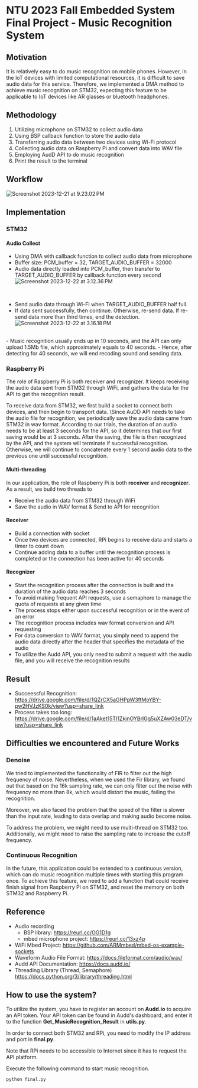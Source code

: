 # NTU 2023 Fall Embedded System Final Project - Music Recognition System


## Motivation
It is relatively easy to do music recognition on mobile phones. However, in the IoT devices with limited computational resources, it is difficult to save audio data for this service. Therefore, we implemented a DMA method to achieve music recognition on STM32, expecting this feature to be applicable to IoT devices like AR glasses or bluetooth headphones.


## Methodology
1. Utilizing microphone on STM32 to collect audio data
2. Using BSP callback function to store the audio data
3. Transferring audio data between two devices using Wi-Fi protocol
4. Collecting audio data on Raspberry Pi and convert data into WAV file
5. Employing AudD API to do music recognition
6. Print the result to the terminal

## Workflow

![Screenshot 2023-12-21 at 9.23.02 PM](https://hackmd.io/_uploads/rytVS3Gw6.png)

## Implementation
### STM32
#### Audio Collect
- Using DMA with callback function to collect audio data from microphone
- Buffer size: PCM_buffer = 32, TARGET_AUDIO_BUFFER = 32000
- Audio data directly loaded into PCM_buffer, then transfer to TARGET_AUDIO_BUFFER by callback function every second
![Screenshot 2023-12-22 at 3.12.36 PM](https://hackmd.io/_uploads/rk_lPnMv6.png)
<br>

* Send audio data through Wi-Fi when TARGET_AUDIO_BUFFER half full.
* If data sent successfully, then continue. Otherwise, re-send data. If re-send data more than third times, end the detection.
![Screenshot 2023-12-22 at 3.16.18 PM](https://hackmd.io/_uploads/HktCvnMD6.png)

<br>
- Music recognition usually ends up in 10 seconds, and the API can only upload 1.5Mb file, which approximately equals to 40 seconds. 
- Hence, after detecting for 40 seconds, we will end recoding sound and sending data.




### Raspberry Pi
The role of Raspberry Pi is both receiver and recognizer. It keeps receiving the audio data sent from STM32 through WiFi, and gathers the data for the API to get the recognition result.

To receive data from STM32, we first build a socket to connect both devices, and then begin to transport data. \Since AuDD API needs to take the audio file for recognition, we periodically save the audio data came from STM32 in wav format. According to our trials, the duration of an audio needs to be at least 3 seconds for the API, so it determines that our first saving would be at 3 seconds. After the saving, the file is then recognized by the API, and the system will terminate if successful recognition. Otherwise, we will continue to concatenate every 1 second audio data to the previous one until successful recognition.

#### Multi-threading
In our application, the role of Raspberry Pi is both **receiver** and **recognizer**.
As a result, we build two threads to 
* Receive the audio data from STM32 through WiFi
* Save the audio in WAV format & Send to API for recognition

#### Receiver
* Build a connection with socket
* Once two devices are connected, RPi begins to receive data and starts a timer to count down
* Continue adding data to a buffer until the recognition process is completed or the connection has been active for 40 seconds

#### Recognizer
* Start the recognition process after 		the connection is built and the duration of the audio data reaches 3 seconds
* To avoid making frequent API requests, 	use a semaphore to manage the quota of requests at any given time
* The process stops 					either upon successful recognition 		  or in the event of an error
* The recognition process includes wav format conversion and API requesting
* For data conversion to WAV format, you simply need to append the audio data directly after the header that specifies the metadata of the audio
* To utilize the Audd API, you only need to submit a request with the audio file, and you will receive the recognition results

## Result
* Succeessful Recognition: https://drive.google.com/file/d/1QZrCX5aGHPpW3ftMoYBY-pw2HVJzKS0k/view?usp=share_link
* Process takes too long: https://drive.google.com/file/d/1aAket15TI1ZkinOYBrlGg5uXZAw03eDT/view?usp=share_link

## Difficulties we encountered and Future Works
### Denoise
We tried to implemented the functionality of FIR to filter out the high frequency of noise. Nevertheless, when we used the Fir library, we found out that based on the 16k sampling rate, we can only filter out the noise with frequency no more than 8k, which would distort the music, failing the recognition.

Moreover, we also faced the problem that the speed of the filter is slower than the input rate, leading to data overlap and making audio become noise.

To address the problem, we might need to use multi-thread on STM32 too. Additionally, we might need to raise the sampling rate to increase the cutoff frequency.


### Continuous Recognition
In the future, this application could be extended to a continuous version, which can do music recognition multiple times with starting this program once. To achieve this feature, we need to add a function that could receive finish signal from Raspberry Pi on STM32, and reset the memory on both STM32 and Raspberry Pi.


###
## Reference
* Audio recording
    * BSP library: https://reurl.cc/OG1D1g
    * mbed microphone project: https://reurl.cc/13xz4p
* WiFi Mbed Project: 
https://github.com/ARMmbed/mbed-os-example-sockets
* Waveform Audio File Format: 
https://docs.fileformat.com/audio/wav/
* Audd API Documentation: https://docs.audd.io/
* Threading Library (Thread, Semaphore) https://docs.python.org/3/library/threading.html




## How to use the system?

To utilize the system, you have to register an account on **Audd.io** to acquire an API token. Your API token can be found in Audd's dashboard, and enter it to the function **Get_MusicRecognition_Result** in **utils.py**. 

In order to connect both STM32 and RPi, you need to modify the IP address and port in **final.py**. 

Note that RPi needs to be accessible to Internet since it has to request the API platform.

Execute the following command to start music recognition.
```
python final.py
```

